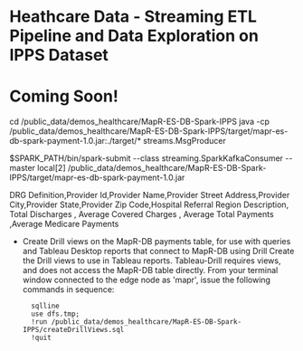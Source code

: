 # Heathcare Data - Streaming ETL Pipeline and Data Exploration on IPPS Dataset

# Coming Soon!

cd /public_data/demos_healthcare/MapR-ES-DB-Spark-IPPS
java -cp /public_data/demos_healthcare/MapR-ES-DB-Spark-IPPS/target/mapr-es-db-spark-payment-1.0.jar:./target/* streams.MsgProducer

$SPARK_PATH/bin/spark-submit --class streaming.SparkKafkaConsumer --master local[2] /public_data/demos_healthcare/MapR-ES-DB-Spark-IPPS/target/mapr-es-db-spark-payment-1.0.jar

DRG Definition,Provider Id,Provider Name,Provider Street Address,Provider City,Provider State,Provider Zip Code,Hospital Referral Region Description, Total Discharges , Average Covered Charges , Average Total Payments ,Average Medicare Payments

- Create Drill views on the MapR-DB payments table, for use with queries and Tableau Desktop reports that connect to MapR-DB using Drill
Create the Drill views to use in Tableau reports.  Tableau-Drill requires views, and does not access the MapR-DB table directly. From your terminal window connected to the edge node as 'mapr', issue the following commands in sequence:
 
        sqlline
        use dfs.tmp;
        !run /public_data/demos_healthcare/MapR-ES-DB-Spark-IPPS/createDrillViews.sql
        !quit